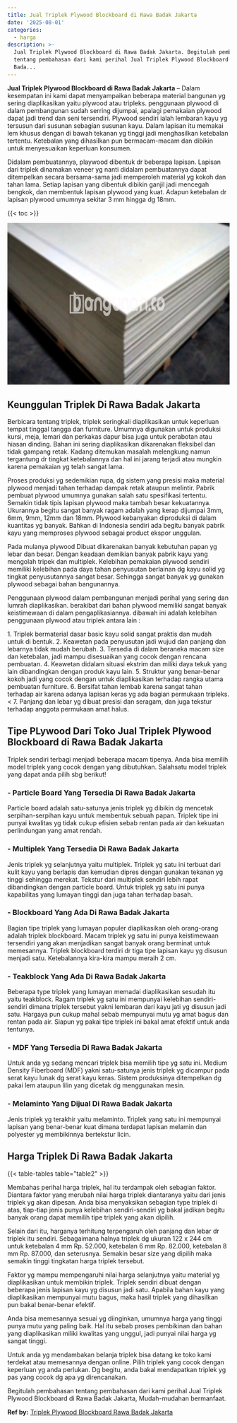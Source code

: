 ```yaml
---
title: Jual Triplek Plywood Blockboard di Rawa Badak Jakarta
date: '2025-08-01'
categories:
  - harga
description: >-
  Jual Triplek Plywood Blockboard di Rawa Badak Jakarta. Begitulah pembahasan
  tentang pembahasan dari kami perihal Jual Triplek Plywood Blockboard di Rawa
  Bada...
---
```


**Jual Triplek Plywood Blockboard di Rawa Badak Jakarta** – Dalam kesempatan ini kami dapat menyampaikan beberapa material bangunan yg sering diaplikasikan yaitu plywood atau tripleks. penggunaan plywood di dalam pembangunan sudah serring dijumpai, apalagi pemakaian plywood dapat jadi trend dan seni tersendiri. Plywood sendiri ialah lembaran kayu yg tersusun dari susunan sebagian susunan kayu. Dalam lapisan itu memakai lem khusus dengan di bawah tekanan yg tinggi jadi menghasilkan ketebalan tertentu. Ketebalan yang dihasilkan pun bermacam-macam dan dibikin untuk menyesuaikan keperluan konsumen.

Didalam pembuatannya, playwood dibentuk dr beberapa lapisan. Lapisan dari triplek dinamakan veneer yg nanti didalam pembuatannya dapat ditempelkan secara bersama-sama jadi memperoleh material yg kokoh dan tahan lama. Setiap lapisan yang dibentuk dibikin ganjil jadi mencegah bengkok, dan membentuk lapisan plywood yang kuat. Adapun ketebalan dr lapisan plywood umumnya sekitar 3 mm hingga dg 18mm.

{{< toc >}}

![Jual Triplek Plywood Blockboard di Rawa Badak Jakarta](/images/jual-triplek-murah-01.png)

## Keunggulan Triplek Di Rawa Badak Jakarta

Berbicara tentang triplek, triplek seringkali diaplikasikan untuk keperluan tempat tinggal tangga dan furniture. Umumnya digunakan untuk produksi kursi, meja, lemari dan perkakas dapur bisa juga untuk perabotan atau hiasan dinding. Bahan ini sering diaplikasikan dikarenakan fleksibel dan tidak gampang retak. Kadang ditemukan masalah melengkung namun tergantung dr tingkat ketebalannya dan hal ini jarang terjadi atau mungkin karena pemakaian yg telah sangat lama.

Proses produksi yg sedemikian rupa, dg sistem yang presisi maka material plywood menjadi tahan terhadap dampak retak ataupun melintir. Pabrik pembuat plywood umumnya gunakan salah satu spesifikasi tertentu. Semakin tidak tipis lapisan plywood maka tambah besar kekuatannya. Ukurannya begitu sangat banyak ragam adalah yang kerap dijumpai 3mm, 6mm, 9mm, 12mm dan 18mm. Plywood kebanyakan diproduksi di dalam kuantitas yg banyak. Bahkan di Indonesia sendiri ada begitu banyak pabrik kayu yang memproses plywood sebagai product ekspor unggulan.

Pada mulanya plywood Dibuat dikarenakan banyak kebutuhan papan yg lebar dan besar. Dengan keadaan demikian banyak pabrik kayu yang mengolah tripek dan multiplek. Kelebihan pemakaian plywood sendiri memiliki kelebihan pada daya tahan penyusutan berlainan dg kayu solid yg tingkat penyusutannya sangat besar. Sehingga sangat banyak yg gunakan plywood sebagai bahan bangunannya.

Penggunaan plywood dalam pembangunan menjadi perihal yang sering dan lumrah diaplikasikan. berakibat dari bahan plywood memiliki sangat banyak keistimewaan di dalam pengaplikasiannya. dibawah ini adalah kelebihan penggunaan plywood atau triplek antara lain :

1\. Triplek bermaterial dasar basic kayu solid sangat praktis dan mudah untuk di bentuk. 2. Keawetan pada penyusutan jadi wujud dan panjang dan lebarnya tidak mudah berubah. 3. Tersedia di dalam beraneka macam size dan ketebalan, jadi mampu disesuaikan yang cocok dengan rencana pembuatan. 4. Keawetan didalam situasi ekstrim dan miliki daya tekuk yang lain dibandingkan dengan produk kayu lain. 5. Struktur yang benar-benar kokoh jadi yang cocok dengan untuk diaplikasikan terhadap rangka utama pembuatan furniture. 6. Bersifat tahan lembab karena sangat tahan terhadap air karena adanya lapisan keras yg ada bagian permukaan tripleks.< 7. Panjang dan lebar yg dibuat presisi dan seragam, dan juga tekstur terhadap anggota permukaan amat halus.

## Tipe PLywood Dari Toko Jual Triplek Plywood Blockboard di Rawa Badak Jakarta

Triplek sendiri terbagi menjadi beberapa macam tipenya. Anda bisa memilih model triplek yang cocok dengan yang dibutuhkan. Salahsatu model triplek yang dapat anda pilih sbg berikut!

### \- Particle Board Yang Tersedia Di Rawa Badak Jakarta

Particle board adalah satu-satunya jenis triplek yg dibikin dg mencetak serpihan-serpihan kayu untuk membentuk sebuah papan. Triplek tipe ini punyai kwalitas yg tidak cukup efisien sebab rentan pada air dan kekuatan perlindungan yang amat rendah.

### \- Multiplek Yang Tersedia Di Rawa Badak Jakarta

Jenis triplek yg selanjutnya yaitu multiplek. Triplek yg satu ini terbuat dari kulit kayu yang berlapis dan kemudian dipres dengan gunakan tekanan yg tinggi sehingga merekat. Tekstur dari multiplek sendiri lebih rapat dibandingkan dengan particle board. Untuk triplek yg satu ini punya kapabilitas yang lumayan tinggi dan juga tahan terhadap basah.

### \- Blockboard Yang Ada Di Rawa Badak Jakarta

Bagian tipe triplek yang lumayan populer diaplikasikan oleh orang-orang adalah triplek blockboard. Macam triplek yg satu ini punya keistimewaan tersendiri yang akan menjadikan sangat banyak orang berminat untuk memesannya. Triplek blockboard terdiri dr tiga tipe lapisan kayu yg disusun menjadi satu. Ketebalannya kira-kira mampu meraih 2 cm.

### \- Teakblock Yang Ada Di Rawa Badak Jakarta

Beberapa type triplek yang lumayan memadai diaplikasikan sesudah itu yaitu teakblock. Ragam triplek yg satu ini mempunyai kelebihan sendiri-sendiri dimana triplek tersebut yakni lembaran dari kayu jati yg disusun jadi satu. Hargaya pun cukup mahal sebab mempunyai mutu yg amat bagus dan rentan pada air. Siapun yg pakai tipe triplek ini bakal amat efektif untuk anda tentunya.

### \- MDF Yang Tersedia Di Rawa Badak Jakarta

Untuk anda yg sedang mencari triplek bisa memilih tipe yg satu ini. Medium Density Fiberboard (MDF) yakni satu-satunya jenis triplek yg dicampur pada serat kayu lunak dg serat kayu keras. Sistem produksinya ditempelkan dg pakai lem ataupun lilin yang dicetak dg menggunakan mesin.

### \- Melaminto Yang Dijual Di Rawa Badak Jakarta

Jenis triplek yg terakhir yaitu melaminto. Triplek yang satu ini mempunyai lapisan yang benar-benar kuat dimana terdapat lapisan melamin dan polyester yg membikinnya bertekstur licin.

## Harga Triplek Di Rawa Badak Jakarta

{{< table-tables table="table2" >}}

Membahas perihal harga triplek, hal itu terdampak oleh sebagian faktor. Diantara faktor yang merubah nilai harga triplek diantaranya yaitu dari jenis triplek yg akan dipesan. Anda bisa menyaksikan sebagian type triplek di atas, tiap-tiap jenis punya kelebihan sendiri-sendiri yg bakal jadikan begitu banyak orang dapat memilih tipe triplek yang akan dipilih.

Selain dari itu, harganya terhitung terpengaruh oleh panjang dan lebar dr triplek itu sendiri. Sebagaimana halnya triplek dg ukuran 122 x 244 cm untuk ketebalan 4 mm Rp. 52.000, ketebalan 6 mm Rp. 82.000, ketebalan 8 mm Rp. 87.000, dan seterusnya. Semakin besar size yang dipilih maka semakin tinggi tingkatan harga triplek tersebut.

Faktor yg mampu mempengaruhi nilai harga selanjutnya yaitu material yg diaplikasikan untuk membikin triplek. Triplek sendiri dibuat dengan beberapa jenis lapisan kayu yg disusun jadi satu. Apabila bahan kayu yang diaplikasikan mempunyai mutu bagus, maka hasil triplek yang dihasilkan pun bakal benar-benar efektif.

Anda bisa memesannya sesuai yg diinginkan, umumnya harga yang tinggi punya mutu yang paling baik. Hal itu sebab proses pembikinan dan bahan yang diaplikasikan miliki kwalitas yang unggul, jadi punyai nilai harga yg sangat tinggi.

Untuk anda yg mendambakan belanja triplek bisa datang ke toko kami terdekat atau memesannya dengan online. Pilih triplek yang cocok dengan keperluan yg anda perlukan. Dg begitu, anda bakal mendapatkan triplek yg pas yang cocok dg apa yg direncanakan.

Begitulah pembahasan tentang pembahasan dari kami perihal Jual Triplek Plywood Blockboard di Rawa Badak Jakarta, Mudah-mudahan bermanfaat.

**Ref by:** [Triplek Plywood Blockboard Rawa Badak Jakarta](https://id.wikipedia.org/wiki/Triplek)
